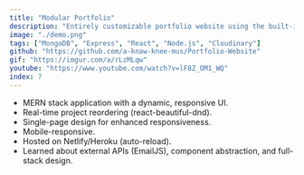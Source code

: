 ```yaml
---
title: "Modular Portfolio"
description: "Entirely customizable portfolio website using the built-in UI"
image: "./demo.png"
tags: ["MongoDB", "Express", "React", "Node.js", "Cloudinary"]
github: "https://github.com/a-knaw-knee-mus/Portfolio-Website"
gif: "https://imgur.com/a/rLzMLqw"
youtube: "https://www.youtube.com/watch?v=lF8Z_OM1_WQ"
index: 7
---
```


- MERN stack application with a dynamic, responsive UI.
- Real-time project reordering (react-beautiful-dnd).
- Single-page design for enhanced responsiveness.
- Mobile-responsive.
- Hosted on Netlify/Heroku (auto-reload).
- Learned about external APIs (EmailJS), component abstraction, and full-stack design.